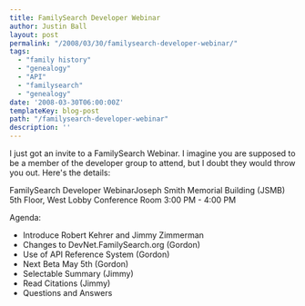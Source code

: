 ```yaml
---
title: FamilySearch Developer Webinar
author: Justin Ball
layout: post
permalink: "/2008/03/30/familysearch-developer-webinar/"
tags:
  - "family history"
  - "genealogy"
  - "API"
  - "familysearch"
  - "genealogy"
date: '2008-03-30T06:00:00Z'
templateKey: blog-post
path: "/familysearch-developer-webinar"
description: ''
---
```


I just got an invite to a FamilySearch Webinar. I imagine you are supposed to be a member of the developer group to attend, but I doubt they would throw you out. Here's the details:

FamilySearch Developer WebinarJoseph Smith Memorial Building (JSMB) 5th Floor, West Lobby Conference Room 3:00 PM - 4:00 PM

Agenda:

*   Introduce Robert Kehrer and Jimmy Zimmerman
*   Changes to DevNet.FamilySearch.org (Gordon)
*   Use of API Reference System (Gordon)
*   Next Beta May 5th (Gordon)
*   Selectable Summary (Jimmy)
*   Read Citations (Jimmy)
*   Questions and Answers
